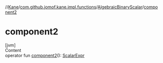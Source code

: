 //[Kane](../../index.md)/[com.github.jomof.kane.impl.functions](../index.md)/[AlgebraicBinaryScalar](index.md)/[component2](component2.md)



# component2  
[jvm]  
Content  
operator fun [component2](component2.md)(): [ScalarExpr](../../com.github.jomof.kane.impl/-scalar-expr/index.md)  




